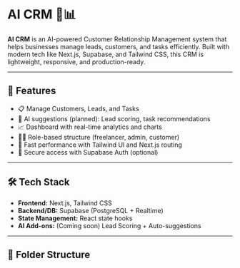 # AI CRM 🧠📊

**AI CRM** is an AI-powered Customer Relationship Management system that helps businesses manage leads, customers, and tasks efficiently. Built with modern tech like Next.js, Supabase, and Tailwind CSS, this CRM is lightweight, responsive, and production-ready.

---

## 🚀 Features

- 📋 Manage Customers, Leads, and Tasks
- 🧠 AI suggestions (planned): Lead scoring, task recommendations
- 📈 Dashboard with real-time analytics and charts
- 🧑‍💼 Role-based structure (freelancer, admin, customer)
- 💨 Fast performance with Tailwind UI and Next.js routing
- 🔐 Secure access with Supabase Auth (optional)

---

## 🛠️ Tech Stack

- **Frontend:** Next.js, Tailwind CSS
- **Backend/DB:** Supabase (PostgreSQL + Realtime)
- **State Management:** React state hooks
- **AI Add-ons:** (Coming soon) Lead Scoring + Auto-suggestions

---

## 📁 Folder Structure

